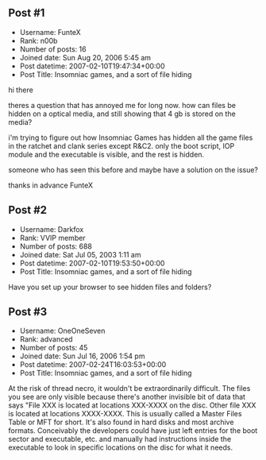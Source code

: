 ## Post #1
- Username: FunteX
- Rank: n00b
- Number of posts: 16
- Joined date: Sun Aug 20, 2006 5:45 am
- Post datetime: 2007-02-10T19:47:34+00:00
- Post Title: Insomniac games, and a sort of file hiding

hi there 


theres a question that has annoyed me for long now.
how can files be hidden on a optical media, and still showing that 4 gb is stored on the media?

i'm trying to figure out how Insomniac Games has hidden all the game files in the ratchet and clank series except R&C2. only the boot script, IOP module and the executable is visible, and the rest is hidden.

someone who has seen this before and maybe have a solution on the issue?


thanks in advance
FunteX
## Post #2
- Username: Darkfox
- Rank: VVIP member
- Number of posts: 688
- Joined date: Sat Jul 05, 2003 1:11 am
- Post datetime: 2007-02-10T19:53:50+00:00
- Post Title: Insomniac games, and a sort of file hiding

Have you set up your browser to see hidden files and folders?
## Post #3
- Username: OneOneSeven
- Rank: advanced
- Number of posts: 45
- Joined date: Sun Jul 16, 2006 1:54 pm
- Post datetime: 2007-02-24T16:03:53+00:00
- Post Title: Insomniac games, and a sort of file hiding

At the risk of thread necro, it wouldn't be extraordinarily difficult.
The files you see are only visible because there's another invisible bit of data that says "File XXX is located at locations XXX-XXXX on the disc. Other file XXX is located at locations XXXX-XXXX. This is usually called a Master Files Table or MFT for short. It's also found in hard disks and most archive formats. Conceivably the developers could have just left entries for the boot sector and executable, etc. and manually had instructions inside the executable to look in specific locations on the disc for what it needs.
